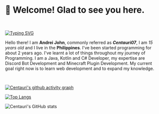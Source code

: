 <h1>👋 Welcome! Glad to see you here.</h1>

<br>

[![Typing SVG](https://readme-typing-svg.herokuapp.com?font=Fira+Code&size=30&pause=250&color=0BF7D5&width=500&lines=Kotlin%2C+Java%2C+C%23+Developer;Discord+Bot+Developer;Minecraft+Plugin+Developer)](https://git.io/typing-svg)

Hello there! I am **Andrei John**, commonly referred as ***Centauri07***, I am *15 years old* and I live in the **Philippines**. I've been started programming for about 2 years ago. I've learnt a lot of things throughout my journey of Programming. I am a Java, Kotlin and C# Developer, my expertise are Discord Bot Development and Minecraft Plugin Development. My current goal right now is to learn web development and to expand my knowledge.

<br>

[![Centauri's github activity graph](https://activity-graph.herokuapp.com/graph?username=Centauri07&theme=react-dark)](https://github.com/ashutosh00710/github-readme-activity-graph)

[![Top Langs](https://github-readme-stats.vercel.app/api/top-langs/?username=Centauri07&layout=compact&theme=react)](https://github.com/anuraghazra/github-readme-stats)

![Centauri's GitHub stats](https://github-readme-stats.vercel.app/api?username=Centauri07&theme=react&show_icons=true)
